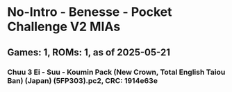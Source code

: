 # No-Intro - Benesse - Pocket Challenge V2 MIAs
## Games: 1, ROMs: 1, as of 2025-05-21

### Chuu 3 Ei - Suu - Koumin Pack (New Crown, Total English Taiou Ban) (Japan) (5FP303).pc2, CRC: 1914e63e
